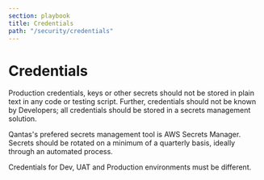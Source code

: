 ```yaml
---
section: playbook
title: Credentials
path: "/security/credentials"
---
```


# Credentials

Production credentials, keys or other secrets should not be stored in
plain text in any code or testing script. Further, credentials should
not be known by Developers; all credentials should be stored in a
secrets management solution.

Qantas's prefered secrets management tool is AWS Secrets Manager.
Secrets should be rotated on a minimum of a quarterly basis, ideally
through an automated process.

Credentials for Dev, UAT and Production environments must be different.
